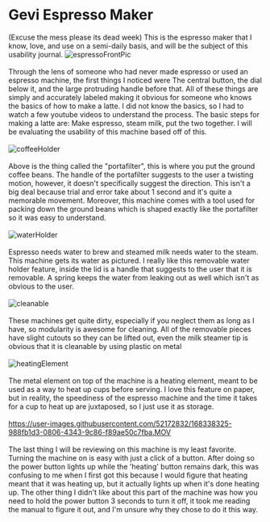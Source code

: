 # Gevi Espresso Maker

(Excuse the mess please its dead week)
This is the espresso maker that I know, love, and use on a semi-daily basis, and will be the subject of this usability journal.
![espressoFrontPic](https://user-images.githubusercontent.com/52172832/168330246-51ed2e1e-5d8e-4e75-ac38-7d07158d8d11.png)
<br>
<br>
Through the lens of someone who had never made espresso or used an espresso machine, the first things I noticed were The central button, the dial
below it, and the large protruding handle before that. All of these things are simply and accurately labeled making it obvious for someone who knows
the basics of how to make a latte. I did not know the basics, so I had to watch a few youtube videos to understand the process.
The basic steps for making a latte are: Make espresso, steam milk, put the two together. I will be evaluating the usability of this machine based off of this.
<br>
<br>
![coffeeHolder](https://user-images.githubusercontent.com/52172832/168330955-bee62931-70bc-4bd5-aa34-104b48a73237.png)
<br>
<br>
Above is the thing called the "portafilter", this is where you put the ground coffee beans. The handle of the portafilter suggests to the user a twisting 
motion, however, it doesn't specifically suggest the direction. This isn't a big deal because trial and error take about 1 second and it's quite a memorable movement. Moreover, this machine comes with a tool used for packing down the ground beans which is shaped exactly like the portafilter so it was easy to understand.
<br>
<br>
![waterHolder](https://user-images.githubusercontent.com/52172832/168331099-4bd7e761-a4db-4ef4-bbb9-e246893c9f3b.png)
<br>
<br>
Espresso needs water to brew and steamed milk needs water to the steam. This machine gets its water as pictured. I really like this removable water holder feature, inside the lid is a handle that suggests to the user that it is removable. A spring keeps the water from leaking out as well which isn't as obvious to the user.
<br>
<br>
![cleanable](https://user-images.githubusercontent.com/52172832/168333351-ac5f77a4-3a38-485c-a091-4c6b1e3a12ff.png)
<br>
<br>
These machines get quite dirty, especially if you neglect them as long as I have, so modularity is awesome for cleaning. All of the removable pieces have slight cutouts so they can be lifted out, even the milk steamer tip is obvious that it is cleanable by using plastic on metal
<br>
<br>
![heatingElement](https://user-images.githubusercontent.com/52172832/168333614-f06d6b17-537f-45dd-b67f-3839296ffefe.png)
<br>
<br>
The metal element on top of the machine is a heating element, meant to be used as a way to heat up cups before serving. I love this feature on paper, but in reality, the speediness of the espresso machine and the time it takes for a cup to heat up are juxtaposed, so I just use it as storage.
<br>
<br>
https://user-images.githubusercontent.com/52172832/168338325-988fb1d3-0806-4343-9c86-f89ae50c7fba.MOV
<br>
<br>
The last thing I will be reviewing on this machine is my least favorite. Turning the machine on is easy with just a click of a button. After doing so the power button lights up while the 'heating' button remains dark, this was confusing to me when I first got this because I would figure that heating meant that it was heating up, but it actually lights up when it's done heating up. The other thing I didn't like about this part of the machine was how you need to hold the power button 3 seconds to turn it off, it took me reading the manual to figure it out, and I'm unsure why they chose to do it this way.
